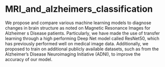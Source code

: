 # MRI_and_alzheimers_classification

We propose and compare various machine learning models to diagnose changes in brain structure as noted on Magnetic Resonance Images for Alzheimer
s Disease patients. Particularly, we have made the use of transfer learning through a high performing Deep Net model called ResNet50, which has previously performed well on medical image data. Additionally, we proposed to train on additional publicly available datasets, such as from the Alzheimer’s Disease Neuroimaging Initiative (ADNI), to improve the accuracy of our model.

